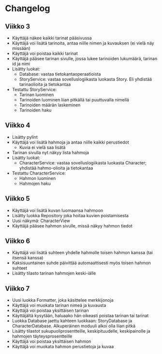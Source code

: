 # Changelog

## Viikko 3

- Käyttäjä näkee kaikki tarinat pääsivussa
- Käyttäjä voi lisätä tarinoita, antaa niille nimen ja kuvauksen (ei vielä näy missään)
- Käyttäjä voi poistaa kaikki tarinat
- Käyttäjä pääsee tarinan sivulle, jossa lukee tarinoiden lukumäärä, tarinan id ja nimi
- Lisätty luokat:
    - Database: vastaa tietokantaoperaatioista
    - StoryService: vastaa sovelluslogiikasta luokasta Story. Eli yhdistää tarinaolioita ja tietokantaa
- Testattu StoryService:
    - Tarinan luominen
    - Tarinoiden luominen liian pitkällä tai puuttuvalla nimellä
    - Tarinoiden määrän laskeminen
    - Tarinoiden haku

## Viikko 4

- Lisätty pylint
- Käyttäjä voi lisätä hahmoja ja antaa niille kaikki perustiedot
    - Kuvia ei vielä saa lisätä
- Tarinan sivulla nyt näkyy lista hahmoja
- Lisätty luokat:
    - CharacterService: vastaa sovelluslogiikasta luokasta Character; yhdistää hahmo-olioita ja tietokantaa
- Testattu CharacterService:
    - Hahmon luominen
    - Hahmojen haku

## Viikko 5

- Käyttäjä voi lisätä kuvan luomaansa hahmoon
- Lisätty luokka Repository joka hoitaa kuvien poistamisesta
- Uusi näkymä: CharacterView
- Käyttäjä pääsee hahmon sivulle, missä näkyy hahmon tiedot

## Viikko 6

- Käyttäjä voi lisätä suhteen yhdelle hahmolle toisen hahmon kanssa (tai itsensä kanssa)
- Kaksisuuntainen suhde päivittää automaattisesti myös toisen hahmon suhteet
- Lisätty tilasto tarinan hahmojen keski-iälle

## Viikko 7

- Uusi luokka Formatter, joka käsittelee merkkijonoja
- Käyttäjä voi muokata tarinan nimeä ja kuvausta
- Käyttäjä voi poistaa yksittäisen tarinan
- Käyttäjältä kysytään, haluaako hän oikeasti poistaa tarinan tai tarinat
- Luokka Database jaettu kahteen luokkaan: StoryDatabase ja CharacterDatabase. Alkuperäinen moduuli alkoi olla liian pitkä
- Lisätty tilastot sukupuoliprosentteille, keskipituudelle, keskipainolle ja hahmojen täyteysprosentteille
- Käyttäjä voi poistaa yksittäisen hahmon
- Käyttäjä voi muokata hahmon perustietoja ja kuvaa